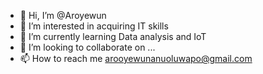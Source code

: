 - 👋 Hi, I’m @Aroyewun
- 👀 I’m interested in acquiring IT skills
- 🌱 I’m currently learning Data analysis and IoT
- 💞️ I’m looking to collaborate on ...
- 📫 How to reach me arooyewunanuoluwapo@gmail.com

<!---
Aroyewun/Aroyewun is a ✨ special ✨ repository because its `README.md` (this file) appears on your GitHub profile.
You can click the Preview link to take a look at your changes.
--->
